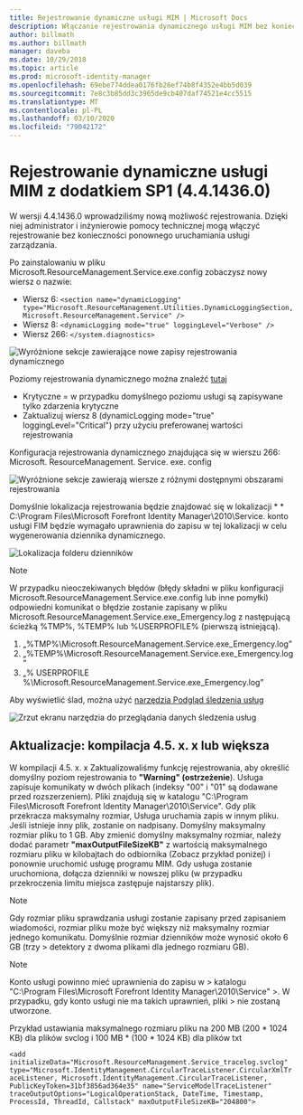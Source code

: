 ```yaml
---
title: Rejestrowanie dynamiczne usługi MIM | Microsoft Docs
description: Włączanie rejestrowania dynamicznego usługi MIM bez konieczności ponownego uruchamiania usługi zarządzania
author: billmath
ms.author: billmath
manager: daveba
ms.date: 10/29/2018
ms.topic: article
ms.prod: microsoft-identity-manager
ms.openlocfilehash: 69ebe774ddea0176fb26ef74b8f4352e4bb5d039
ms.sourcegitcommit: 7e8c3b85dd3c3965de9cb407daf74521e4cc5515
ms.translationtype: MT
ms.contentlocale: pl-PL
ms.lasthandoff: 03/10/2020
ms.locfileid: "79042172"
---
```

# <a name="mim-sp1-4414360--service-dynamic-logging"></a>Rejestrowanie dynamiczne usługi MIM z dodatkiem SP1 (4.4.1436.0)

W wersji 4.4.1436.0 wprowadziliśmy nową możliwość rejestrowania. Dzięki niej administrator i inżynierowie pomocy technicznej mogą włączyć rejestrowanie bez konieczności ponownego uruchamiania usługi zarządzania.

Po zainstalowaniu w pliku Microsoft.ResourceManagement.Service.exe.config zobaczysz nowy wiersz o nazwie:

*   Wiersz 6: ``<section name="dynamicLogging" type="Microsoft.ResourceManagement.Utilities.DynamicLoggingSection, Microsoft.ResourceManagement.Service" />``
*   Wiersz 8: ``<dynamicLogging mode="true" loggingLevel="Verbose" />``
*   Wiersz 266: ``</system.diagnostics> ``

![Wyróżnione sekcje zawierające nowe zapisy rejestrowania dynamicznego](media/mim-service-dynamic-logging/screen01.png)

Poziomy rejestrowania dynamicznego można znaleźć [tutaj](https://msdn.microsoft.com/library/ms733025(v=vs.110).aspx#Anchor_3)

- Krytyczne = w przypadku domyślnego poziomu usługi są zapisywane tylko zdarzenia krytyczne
- Zaktualizuj wiersz 8 (dynamicLogging mode="true" loggingLevel="Critical") przy użyciu preferowanej wartości rejestrowania

Konfiguracja rejestrowania dynamicznego znajdująca się w wierszu 266: Microsoft. ResourceManagement. Service. exe. config

![Wyróżnione sekcje zawierają wiersze z różnymi dostępnymi obszarami rejestrowania](media/mim-service-dynamic-logging/screen02.png)

Domyślnie lokalizacja rejestrowania będzie znajdować się w lokalizacji * * C:\Program Files\Microsoft Forefront Identity Manager\2010\Service. konto usługi FIM będzie wymagało uprawnienia do zapisu w tej lokalizacji w celu wygenerowania dziennika dynamicznego.

![Lokalizacja folderu dzienników](media/mim-service-dynamic-logging/screen03.png)

> [!NOTE]
>  W przypadku nieoczekiwanych błędów (błędy składni w pliku konfiguracji Microsoft.ResourceManagement.Service.exe.config lub inne pomyłki) odpowiedni komunikat o błędzie zostanie zapisany w pliku Microsoft.ResourceManagement.Service.exe_Emergency.log z następującą ścieżką %TMP%, %TEMP% lub %USERPROFILE% (pierwszą istniejącą).  
> 1. „%TMP%\Microsoft.ResourceManagement.Service.exe_Emergency.log”
> 2. „%TEMP%\Microsoft.ResourceManagement.Service.exe_Emergency.log”
> 3. „% USERPROFILE %\Microsoft.ResourceManagement.Service.exe_Emergency.log”

Aby wyświetlić ślad, można użyć [narzędzia Podgląd śledzenia usług](https://msdn.microsoft.com//library/aa751795(v=vs.110).aspx)

 ![Zrzut ekranu narzędzia do przeglądania danych śledzenia usług](media/mim-service-dynamic-logging/screen04.png)

## <a name="updates-build-45xx-or-greater"></a>Aktualizacje: kompilacja 4.5. x. x lub większa

W kompilacji 4.5. x. x Zaktualizowaliśmy funkcję rejestrowania, aby określić domyślny poziom rejestrowania to **"Warning" (ostrzeżenie**). Usługa zapisuje komunikaty w dwóch plikach (indeksy "00" i "01" są dodawane przed rozszerzeniem). Pliki znajdują się w katalogu "C:\Program Files\Microsoft Forefront Identity Manager\2010\Service". Gdy plik przekracza maksymalny rozmiar, Usługa uruchamia zapis w innym pliku. Jeśli istnieje inny plik, zostanie on nadpisany. Domyślny maksymalny rozmiar pliku to 1 GB. Aby zmienić domyślny maksymalny rozmiar, należy dodać parametr **"maxOutputFileSizeKB"** z wartością maksymalnego rozmiaru pliku w kilobajtach do odbiornika (Zobacz przykład poniżej) i ponownie uruchomić usługę programu MIM. Gdy usługa zostanie uruchomiona, dołącza dzienniki w nowszej pliku (w przypadku przekroczenia limitu miejsca zastępuje najstarszy plik). 

> [!NOTE] 
> Gdy rozmiar pliku sprawdzania usługi zostanie zapisany przed zapisaniem wiadomości, rozmiar pliku może być większy niż maksymalny rozmiar jednego komunikatu. Domyślnie rozmiar dzienników może wynosić około 6 GB (trzy > detektory z dwoma plikami dla jednego rozmiaru GB).

> [!NOTE] 
> Konto usługi powinno mieć uprawnienia do zapisu w > katalogu "C:\Program Files\Microsoft Forefront Identity Manager\2010\Service" >. W przypadku, gdy konto usługi nie ma takich uprawnień, pliki > nie zostaną utworzone.

Przykład ustawiania maksymalnego rozmiaru pliku na 200 MB (200 * 1024 KB) dla plików svclog i 100 MB * (100 * 1024 KB) dla plików txt

`<add initializeData="Microsoft.ResourceManagement.Service_tracelog.svclog" type="Microsoft.IdentityManagement.CircularTraceListener.CircularXmlTraceListener, Microsoft.IdentityManagement.CircularTraceListener, PublicKeyToken=31bf3856ad364e35" name="ServiceModelTraceListener" traceOutputOptions="LogicalOperationStack, DateTime, Timestamp, ProcessId, ThreadId, Callstack" maxOutputFileSizeKB="204800">`
